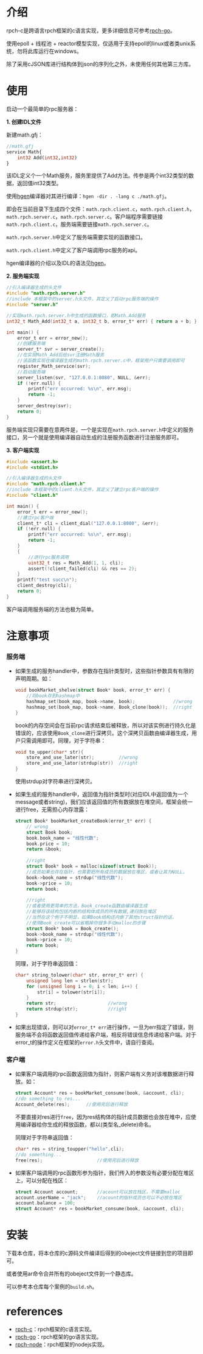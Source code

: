 # 介绍

rpch-c是跨语言rpch框架的c语言实现，更多详细信息可参考[rpch-go](https://github.com/gufeijun/rpch-go)。

使用epoll + 线程池 + reactor模型实现，仅适用于支持epoll的linux或者类unix系统，勿将此库运行在windows。

除了采用cJSON库进行结构体到json的序列化之外，未使用任何其他第三方库。

# 使用

启动一个最简单的rpc服务器：

**1. 创建IDL文件**

新建math.gfj：

```protobuf
//math.gfj
service Math{
    int32 Add(int32,int32)
}
```

该IDL定义个一个Math服务，服务里提供了Add方法。传参是两个int32类型的数据，返回值int32类型。

使用[hgen](https://github.com/gufeijun/hgen)编译器对其进行编译：`hgen -dir . -lang c ./math.gfj`。

即会在当前目录下生成四个文件：`math.rpch.client.c`，`math.rpch.client.h`，`math.rpch.server.c`，`math.rpch.server.c`。客户端程序需要链接`math.rpch.client.c`，服务端需要链接`math.rpch.server.c`。

`math.rpch.server.h`中定义了服务端需要实现的函数接口。

`math.rpch.client.h`中定义了客户端调用rpc服务的api。

hgen编译器的介绍以及IDL的语法见[hgen](https://github.com/gufeijun/hgen)。

**2. 服务端实现**

```c
//引入编译器生成的头文件
#include "math.rpch.server.h"
//include 本框架中的server.h头文件，其定义了启动rpc服务端的操作
#include "server.h"	

//实现math.rpch.server.h中生成的函数接口，即Math.Add服务
int32_t Math_Add(int32_t a, int32_t b, error_t* err) { return a + b; }

int main() {
    error_t err = error_new();
    //创建服务端
    server_t* svr = server_create();
    //在实现Math_Add后给svr注册Math服务
    //该函数实现在编译器生成的math.rpch.server.c中，框架用户只需要调用即可
    register_Math_service(svr);
    //启动服务端
    server_listen(svr, "127.0.0.1:8080", NULL, &err);
    if (!err.null) {
        printf("err occurred: %s\n", err.msg);
        return -1;
    }
    server_destroy(svr);
    return 0;
}
```

服务端实现只需要在意两件是，一个是实现在`math.rpch.server.h`中定义的服务接口，另一个就是使用编译器自动生成的注册服务函数进行注册服务即可。

**3. 客户端实现**

```c
#include <assert.h>
#include <stdint.h>

//引入编译器生成的头文件
#include "math.rpch.client.h"
//include 本框架中的client.h头文件，其定义了建立rpc客户端的操作
#include "client.h"

int main() {
    error_t err = error_new();
    //建立rpc客户端
    client_t* cli = client_dial("127.0.0.1:8080", &err);
    if (!err.null) {
        printf("err occurred: %s\n", err.msg);
        return -1;
    }
    {
        //进行rpc服务调用
        uint32_t res = Math_Add(1, 1, cli);
        assert(!client_failed(cli) && res == 2);
    }
    printf("test succ\n");
    client_destroy(cli);
    return 0;
}
```

客户端调用服务端的方法也极为简单。

# 注意事项

### 服务端

+ 如果生成的服务handler中，参数存在指针类型时，这些指针参数具有有限的声明周期。如：

  ```c
  void bookMarket_shelve(struct Book* book, error_t* err) {
      //将book存到hashmap中
      hashmap_set(book_map, book->name, book);				//wrong
      hashmap_set(book_map, book->name, Book_clone(book));	//right
  }
  ```

  book的内存空间会在当前rpc请求结束后被释放，所以对该实例进行持久化是错误的，应该使用`Book_clone`进行深拷贝。这个深拷贝函数由编译器生成，用户只需调用即可。同理，对于字符串：

  ```c
  void to_upper(char* str){
      store_and_use_later(str);			//wrong
      store_and_use_lator(strdup(str))	//right
  }
  ```

  使用strdup对字符串进行深拷贝。

+ 如果生成的服务handler中，返回值为指针类型时(对应IDL中返回值为一个message或者string)，我们应该返回值的所有数据放在堆空间，框架会统一进行free，无需担心内存泄露：

  ```c
  struct Book* bookMarket_createBook(error_t* err) {
      // wrong
      struct Book book;
      book.book_name = "线性代数";
      book.price = 10;
      return &book;
      
      //right
      struct Book* book = malloc(sizeof(struct Book));
      //成员如果也存在指针，也需要把所有成员的数据放在堆区，或者让其为NULL。
      book->book_name = strdup("线性代数");
      book->price = 10;
      return book;
      
      //right
      //或者使用更简单的方法，Book_create函数由编译器生成
      //能够将该结构包括内嵌的结构体成员的所有数据,递归放在堆区
      //当然在这个例子不明显，如果Book结构还内嵌了其他struct指针的话，
      //使用Book_create可以省略掉你很多手动malloc的步骤
      struct Book* book = Book_create();
      book->book_name = strdup("线性代数");
      book->price = 10;
      return book;
  }
  ```

  同理，对于字符串返回值：

  ```c
  char* string_tolower(char* str, error_t* err) {
      unsigned long len = strlen(str);
      for (unsigned long i = 0; i < len; i++) {
          str[i] = tolower(str[i]);
      }
      return str;					//wrong
      return strdup(str);			//right
  }
  ```

+ 如果出现错误，则可以对`error_t* err`进行操作，一旦为err指定了错误，则服务端不会将函数返回值传递给客户端，相反将错误信息传递给客户端。对于error_t的操作定义在框架的`error.h`头文件中，请自行查阅。

### 客户端

+ 如果客户端调用的rpc函数返回值为指针，则客户端有义务对该堆数据进行释放。如：

  ```c
  struct Account* res = bookMarket_consume(book, &account, cli);
  //do something to res...
  Account_delete(res);		//使用完后进行释放
  ```

  不要直接对res进行`free`，因为res结构体的指针成员数据也会放在堆中，应使用编译器给你生成的释放函数，都以(类型名_delete)命名。

  同理对于字符串返回值：

  ```c
  char* res = string_toupper("hello",cli);
  //do something...
  free(res);					//使用完后进行释放
  ```

+ 如果客户端调用的rpc函数形参为指针，我们传入的参数没有必要分配在堆区上，可以分配在栈区：

  ```c
  struct Account account;		//acount可以放在栈区，不需要malloc
  account.userName = "jack";	//acount的指针成员也可以不必放在堆区
  account.balance = 100;
  struct Account* res = bookMarket_consume(book, &account, cli);
  ```

# 安装

下载本仓库，将本仓库的c源码文件编译后得到的obeject文件链接到您的项目即可。

或者使用ar命令合并所有的obeject文件到一个静态库。

可以参考本仓库每个案例的`build.sh`。

# references

+ [rpch-c](https://github.com/gufeijun/rpch-c)：rpch框架的c语言实现。
+ [rpch-go](https://github.com/gufeijun/rpch-go)：rpch框架的go语言实现。
+ [rpch-node](https://github.com/gufeijun/rpch-node)：rpch框架的nodejs实现。